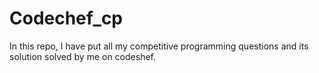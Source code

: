 # Codechef_cp
In this repo, I have put all my competitive programming questions and its solution solved by me on codeshef. 
